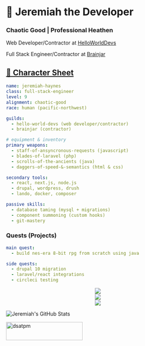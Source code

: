 <h1>🧙 Jeremiah the Developer</h1>
<h3>Chaotic Good | Professional Heathen</h3>

<p>Web Developer/Contractor at <a href="https://helloworlddevs.com">HelloWorldDevs</a></br>
<p>Full Stack Engineer/Contractor at <a href="https://brainjar.net">Brainjar</p>

## 🧾 Character Sheet

```yaml
name: jeremiah-haynes
class: full-stack-engineer
level: 9
alignment: chaotic-good
race: human (pacific-northwest)

guilds:
  - hello-world-devs (web developer/contractor)
  - brainjar (contractor)

# equipment & inventory
primary weapons:
  - staff-of-ansyncronous-requests (javascript)
  - blades-of-laravel (php)
  - scrolls-of-the-ancients (java)
  - daggers-of-speed-&-semantics (html & css)

secondary tools:
  - react, next.js, node.js
  - drupal, wordpress, drush
  - lando, docker, composer

passive skills:
  - database taming (mysql + migrations)
  - component summoning (custom hooks)
  - git-mastery
```

### Quests (Projects)

```yaml
main quest:
  - build nes-era 8-bit rpg from scratch using java

side quests:
  - drupal 10 migration
  - laravel/react integrations
  - circleci testing
```

<p align="center"> <img src="https://github-readme-stats.vercel.app/api?username=dsatpm&show_icons=true&theme=tokyonight&count_private=true" /> <br/> <img src="https://github-readme-stats.vercel.app/api/top-langs?username=dsatpm&show_icons=true&layout=compact&theme=tokyonight" /> <br/> <img src="https://github-readme-streak-stats.herokuapp.com/?user=dsatpm&theme=tokyonight" /> </p>

![Jeremiah's GitHub Stats](https://github-readme-stats.vercel.app/api?username=dsatpm&show_icons=true&theme=tokyonight&count_private=true)

<a href="https://www.buymeacoffee.com/dsatpm"> 
  <img align="left" src="https://cdn.buymeacoffee.com/buttons/v2/default-yellow.png" height="50" width="210" alt="dsatpm" />
</a>
